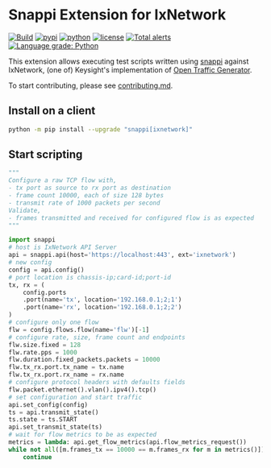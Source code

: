 # Snappi Extension for IxNetwork
[![Build](https://github.com/open-traffic-generator/ixnetwork/workflows/Build/badge.svg)](https://github.com/open-traffic-generator/ixnetwork/actions)
[![pypi](https://img.shields.io/pypi/v/snappi_ixnetwork.svg)](https://pypi.org/project/snappi_ixnetwork)
[![python](https://img.shields.io/pypi/pyversions/snappi_ixnetwork.svg)](https://pypi.python.org/pypi/snappi_ixnetwork)
[![license](https://img.shields.io/badge/license-MIT-green.svg)](https://en.wikipedia.org/wiki/MIT_License)
[![Total alerts](https://img.shields.io/lgtm/alerts/g/open-traffic-generator/ixnetwork.svg?logo=lgtm&logoWidth=18)](https://lgtm.com/projects/g/open-traffic-generator/ixnetwork/alerts/)
[![Language grade: Python](https://img.shields.io/lgtm/grade/python/g/open-traffic-generator/ixnetwork.svg?logo=lgtm&logoWidth=18)](https://lgtm.com/projects/g/open-traffic-generator/ixnetwork/context:python)

This extension allows executing test scripts written using [snappi](https://github.com/open-traffic-generator/snappi) against  
IxNetwork, (one of) Keysight's implementation of [Open Traffic Generator](https://github.com/open-traffic-generator/models/releases).

To start contributing, please see [contributing.md](contributing.md).

## Install on a client

```sh
python -m pip install --upgrade "snappi[ixnetwork]"
```

## Start scripting

```python
"""
Configure a raw TCP flow with,
- tx port as source to rx port as destination
- frame count 10000, each of size 128 bytes
- transmit rate of 1000 packets per second
Validate,
- frames transmitted and received for configured flow is as expected
"""

import snappi
# host is IxNetwork API Server
api = snappi.api(host='https://localhost:443', ext='ixnetwork')
# new config
config = api.config()
# port location is chassis-ip;card-id;port-id
tx, rx = (
    config.ports
    .port(name='tx', location='192.168.0.1;2;1')
    .port(name='rx', location='192.168.0.1;2;2')
)
# configure only one flow
flw = config.flows.flow(name='flw')[-1]
# configure rate, size, frame count and endpoints
flw.size.fixed = 128
flw.rate.pps = 1000
flw.duration.fixed_packets.packets = 10000
flw.tx_rx.port.tx_name = tx.name
flw.tx_rx.port.rx_name = rx.name
# configure protocol headers with defaults fields
flw.packet.ethernet().vlan().ipv4().tcp()
# set configuration and start traffic
api.set_config(config)
ts = api.transmit_state()
ts.state = ts.START
api.set_transmit_state(ts)
# wait for flow metrics to be as expected
metrics = lambda: api.get_flow_metrics(api.flow_metrics_request())
while not all([m.frames_tx == 10000 == m.frames_rx for m in metrics()]):
    continue
```

